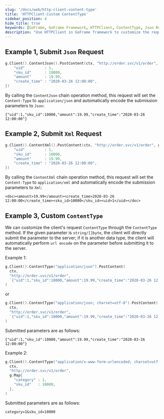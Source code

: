 ```yaml
---
slug: '/docs/web/http-client-content-type'
title: 'HTTPClient-Custom ContentType'
sidebar_position: 4
hide_title: true
keywords: [GoFrame, GoFrame Framework, HTTPClient, ContentType, Json Request, Xml Request, Custom ContentType, PostContent, url encode, web request]
description: "Use HTTPClient in GoFrame framework to customize the request's ContentType. Through different operations like ContentJson and ContentXml, you can set the request's Content-Type to application/json and application/xml respectively. It also provides examples of customizing ContentType, helping developers flexibly set request parameters and encoding methods to meet different API request needs."
---
```


## Example 1, Submit `Json` Request

```go
g.Client().ContentJson().PostContent(ctx, "http://order.svc/v1/order", g.Map{
    "uid"         : 1,
    "sku_id"      : 10000,
    "amount"      : 19.99,
    "create_time" : "2020-03-26 12:00:00",
})
```

By calling the `ContentJson` chain operation method, this request will set the `Content-Type` to `application/json` and automatically encode the submission parameters to `Json`:

```
{"uid":1,"sku_id":10000,"amount":19.99,"create_time":"2020-03-26 12:00:00"}
```

## Example 2, Submit `Xml` Request

```go
g.Client().ContentXml().PostContent(ctx, "http://order.svc/v1/order", g.Map{
    "uid"         : 1,
    "sku_id"      : 10000,
    "amount"      : 19.99,
    "create_time" : "2020-03-26 12:00:00",
})
```

By calling the `ContentXml` chain operation method, this request will set the `Content-Type` to `application/xml` and automatically encode the submission parameters to `Xml`:

```
<doc><amount>19.99</amount><create_time>2020-03-26 12:00:00</create_time><sku_id>10000</sku_id><uid>1</uid></doc>
```

## Example 3, Custom `ContentType`

We can customize the client's request `ContentType` through the `ContentType` method. If the given parameter is `string/[]byte`, the client will directly submit the parameter to the server; if it is another data type, the client will automatically perform `url encode` on the parameter before submitting it to the server.

Example 1:

```go
g.Client().ContentType("application/json").PostContent(
  ctx,
  "http://order.svc/v1/order",
  `{"uid":1,"sku_id":10000,"amount":19.99,"create_time":"2020-03-26 12:00:00"}`,
)
```

or

```go
g.Client().ContentType("application/json; charset=utf-8").PostContent(
  ctx,
  "http://order.svc/v1/order",
  `{"uid":1,"sku_id":10000,"amount":19.99,"create_time":"2020-03-26 12:00:00"}`,
)
```

Submitted parameters are as follows:

```
{"uid":1,"sku_id":10000,"amount":19.99,"create_time":"2020-03-26 12:00:00"}
```

Example 2:

```go
g.Client().ContentType("application/x-www-form-urlencoded; charset=utf-8").GetContent(
  ctx,
  "http://order.svc/v1/order",
  g.Map{
    "category" : 1,
    "sku_id"   : 10000,
  },
)
```

Submitted parameters are as follows:

```
category=1&sku_id=10000
```